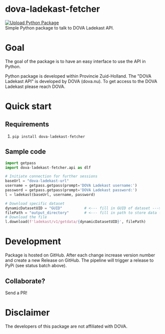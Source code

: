 # dova-ladekast-fetcher
[![Upload Python Package](https://github.com/Provincie-Zuid-Holland/dova-ladekast-fetcher/actions/workflows/python-publish.yml/badge.svg)](https://github.com/Provincie-Zuid-Holland/dova-ladekast-fetcher/actions/workflows/python-publish.yml)  
Simple Python package to talk to DOVA Ladekast API.

# Goal
The goal of the package is to have an easy interface to use the API in Python.

Python package is developed within Provincie Zuid-Holland.
The "DOVA Ladekast API" is developed by DOVA (dova.nu).
To get access to the DOVA Ladekast please reach DOVA.


# Quick start
## Requirements
1. `pip install dova-ladekast-fetcher`

##  Sample code
```python
import getpass
import dova-ladekast-fetcher.api as dlf

# Initiate connection for further sessions
baseUrl = "dova-ladekast-url"
username = getpass.getpass(prompt='DOVA Ladekast username:')
password = getpass.getpass(prompt='DOVA Ladekast password:')
l = ladekast(baseUrl, username, password)

# Download specific dataset
dynamicDatasetUID = "GUID"          # <--- fill in GUID of dataset --->
filePath = "output_directory"       # <--- fill in path to store data --->
# Download the file
l.download(f'ladekast/v1/getdata/{dynamicDatasetUID}', filePath)
```

# Development
Package is hosted on GitHub. After each change increase version number and create a new Release on GitHub. The pipeline will trigger a release to PyPi (see status batch above).

## Collaborate?
Send a PR!

# Disclaimer
The developers of this package are not affiliated with DOVA.
